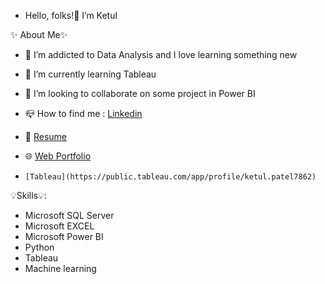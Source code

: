 - Hello, folks!👋 I’m Ketul


✨ About Me✨
- 👀 I’m addicted to Data Analysis and I love learning something new

- 🌱 I’m currently learning Tableau

- 💞️ I’m looking to collaborate on some project in Power BI

- 📪 How to find me : [Linkedin](https://www.linkedin.com/in/ketul-patel-a977b3242/)

- 📄 [Resume](https://drive.google.com/file/d/11RND51lU8vhrKZNC9RRdC1KYUuCEH3Sd/view?usp=sharing)

- 🌐 [Web Portfolio](https://ketulll.github.io/KetulPatel.github.io/)

-     [Tableau](https://public.tableau.com/app/profile/ketul.patel7862)


💡Skills💡:

- Microsoft SQL Server
- Microsoft EXCEL
- Microsoft Power BI
- Python
- Tableau
- Machine learning 

<!---
Ketulll/Ketulll is a ✨ special ✨ repository because its `README.md` (this file) appears on your GitHub profile.
You can click the Preview link to take a look at your changes.
--->
